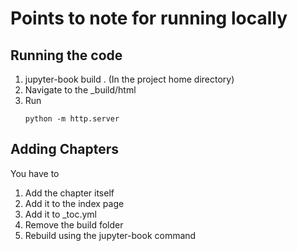 # Points to note for running locally

## Running the code

1. jupyter-book build . (In the project home directory)
2. Navigate to the _build/html
3. Run
   ```
   python -m http.server
   ```

## Adding Chapters

You have to

1. Add the chapter itself
2. Add it to the index page
3. Add it to _toc.yml
4. Remove the build folder
5. Rebuild using the jupyter-book command
